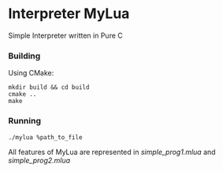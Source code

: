 # Interpreter MyLua
Simple Interpreter written in Pure C

### Building
Using CMake:
```
mkdir build && cd build
cmake ..
make
```

### Running
```
./mylua %path_to_file
```

All features of MyLua are represented in *simple_prog1.mlua* and *simple_prog2.mlua*
